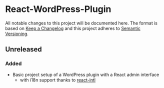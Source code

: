 # React-WordPress-Plugin

All notable changes to this project will be documented here. The format is based
on [Keep a Changelog](http://keepachangelog.com/en/1.0.0/) and this project
adheres to [Semantic Versioning](http://semver.org/spec/v2.0.0.html).

## Unreleased

### Added

* Basic project setup of a WordPress plugin with a React admin interface
  * with i18n support thanks to [react-intl](https://github.com/yahoo/react-intl)
